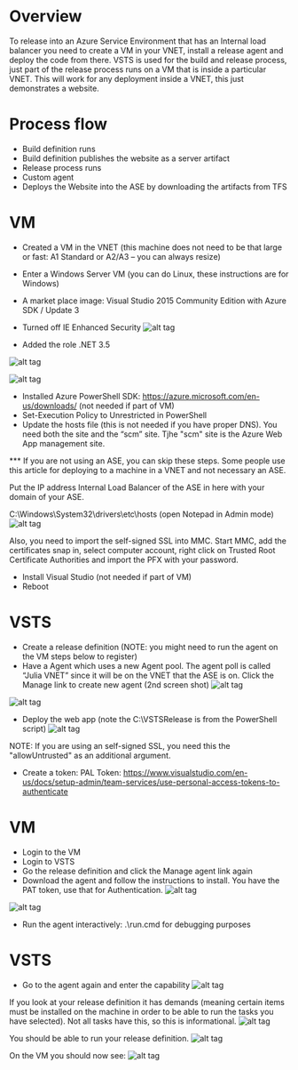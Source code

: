 # Overview
To release into an Azure Service Environment that has an Internal load balancer you need to create a VM in your VNET, install a release agent and deploy the code from there.  VSTS is used for the build and release process, just part of the release process runs on a VM that is inside a particular VNET.
This will work for any deployment inside a VNET, this just demonstrates a website.

# Process flow
- Build definition runs
- Build definition publishes the website as a server artifact
- Release process runs
- Custom agent
- Deploys the Website into the ASE by downloading the artifacts from TFS
 
# VM
- Created a VM in the VNET (this machine does not need to be that large or fast: A1 Standard or A2/A3 – you can always resize)
- Enter a Windows Server VM (you can do Linux, these instructions are for Windows)
- A market place image: Visual Studio 2015 Community Edition with Azure SDK / Update 3
- Turned off IE Enhanced Security
![alt tag](https://raw.githubusercontent.com/AdamPaternostro/Azure-Deploy-VSTS-On-VNET-App-Service-Environment/master/TurnOffIE.jpg)

- Added the role .NET 3.5

![alt tag](https://raw.githubusercontent.com/AdamPaternostro/Azure-Deploy-VSTS-On-VNET-App-Service-Environment/master/TurnOnNET35.jpg)

![alt tag](https://raw.githubusercontent.com/AdamPaternostro/Azure-Deploy-VSTS-On-VNET-App-Service-Environment/master/TurnOnAppServer.jpg)

- Installed Azure PowerShell SDK: https://azure.microsoft.com/en-us/downloads/  (not needed if part of VM)
- Set-Execution Policy to Unrestricted in PowerShell
- Update the hosts file (this is not needed if you have proper DNS).  You need both the site and the “scm” site.  Tjhe "scm" site is the Azure Web App management site.

*** If you are not using an ASE, you can skip these steps.  Some people use this article for deploying to a machine in a VNET and not necessary an ASE.

Put the IP address Internal Load Balancer of the ASE in here with your domain of your ASE.

C:\Windows\System32\drivers\etc\hosts (open Notepad in Admin mode)
![alt tag](https://raw.githubusercontent.com/AdamPaternostro/Azure-Deploy-VSTS-On-VNET-App-Service-Environment/master/DNSEntries.jpg)

 
Also, you need to import the self-signed SSL into MMC.  Start MMC, add the certificates snap in, select computer account, right click on Trusted Root Certificate Authorities and import the PFX with your password.
- Install Visual Studio  (not needed if part of VM)
- Reboot

# VSTS
- Create a release definition (NOTE: you might need to run the agent on the VM steps below to register) 
- Have a Agent which uses a new Agent pool.  The agent poll is called “Julia VNET” since it will be on the VNET that the ASE is on.
Click the Manage link to create new agent (2nd screen shot)
![alt tag](https://raw.githubusercontent.com/AdamPaternostro/Azure-Deploy-VSTS-On-VNET-App-Service-Environment/master/NewAgent.jpg)

![alt tag](https://raw.githubusercontent.com/AdamPaternostro/Azure-Deploy-VSTS-On-VNET-App-Service-Environment/master/RunOnAgent.png)
 
- Deploy the web app (note the C:\VSTSRelease is from the PowerShell script)
![alt tag](https://raw.githubusercontent.com/AdamPaternostro/Azure-Deploy-VSTS-On-VNET-App-Service-Environment/master/DeployAzureAppService.png)

NOTE: If you are using an self-signed SSL, you need this the "allowUntrusted" as an additional argument.
 
- Create a token: PAL Token: https://www.visualstudio.com/en-us/docs/setup-admin/team-services/use-personal-access-tokens-to-authenticate
 
# VM
- Login to the VM
- Login to VSTS
- Go the release definition and click the Manage agent link again
- Download the agent and follow the instructions to install.  You have the PAT token, use that for Authentication.
![alt tag](https://raw.githubusercontent.com/AdamPaternostro/Azure-Deploy-VSTS-On-VNET-App-Service-Environment/master/DownloadAgent.jpg)

![alt tag](https://raw.githubusercontent.com/AdamPaternostro/Azure-Deploy-VSTS-On-VNET-App-Service-Environment/master/ConfigureAgent.jpg)

- Run the agent interactively:  .\run.cmd for debugging purposes
 
# VSTS
- Go to the agent again and enter the capability
![alt tag](https://raw.githubusercontent.com/AdamPaternostro/Azure-Deploy-VSTS-On-VNET-App-Service-Environment/master/Capabilites.jpg)
 
If you look at your release definition it has demands (meaning certain items must be installed on the machine in order to be able to run the tasks you have selected).  Not all tasks have this, so this is informational.
![alt tag](https://raw.githubusercontent.com/AdamPaternostro/Azure-Deploy-VSTS-On-VNET-App-Service-Environment/master/RunOnAgentQueue.jpg)
 
You should be able to run your release definition.
![alt tag](https://raw.githubusercontent.com/AdamPaternostro/Azure-Deploy-VSTS-On-VNET-App-Service-Environment/master/PowerShellOutput.jpg)
 
On the VM you should now see:
![alt tag](https://raw.githubusercontent.com/AdamPaternostro/Azure-Deploy-VSTS-On-VNET-App-Service-Environment/master/Website.jpg)
 
